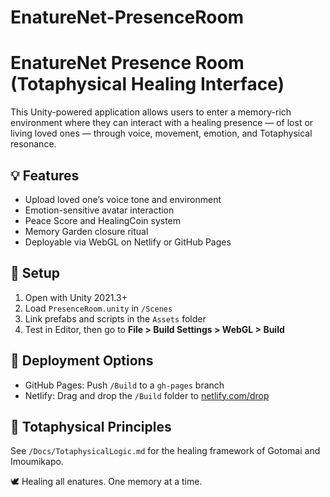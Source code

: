 # EnatureNet-PresenceRoom
# EnatureNet Presence Room (Totaphysical Healing Interface)

This Unity-powered application allows users to enter a memory-rich environment where they can interact with a healing presence — of lost or living loved ones — through voice, movement, emotion, and Totaphysical resonance.

## 💡 Features
- Upload loved one’s voice tone and environment
- Emotion-sensitive avatar interaction
- Peace Score and HealingCoin system
- Memory Garden closure ritual
- Deployable via WebGL on Netlify or GitHub Pages

## 🚀 Setup

1. Open with Unity 2021.3+
2. Load `PresenceRoom.unity` in `/Scenes`
3. Link prefabs and scripts in the `Assets` folder
4. Test in Editor, then go to **File > Build Settings > WebGL > Build**

## 🔗 Deployment Options
- GitHub Pages: Push `/Build` to a `gh-pages` branch
- Netlify: Drag and drop the `/Build` folder to [netlify.com/drop](https://app.netlify.com/drop)

## 🔮 Totaphysical Principles
See `/Docs/TotaphysicalLogic.md` for the healing framework of Gotomai and Imoumikapo.

🕊️ Healing all enatures. One memory at a time.
